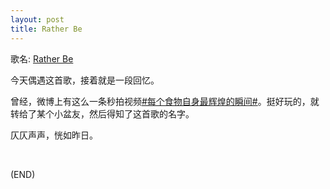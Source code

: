 ```yaml
---
layout: post
title: Rather Be
---
```



歌名: [Rather Be](http://music.163.com/#/song?id=34218195)

今天偶遇这首歌，接着就是一段回忆。

曾经，微博上有这么一条秒拍视频[#每个食物自身最辉煌的瞬间#](http://video.weibo.com/show?fid=1034:1057a4d06bf228d27eacf0c1ac7644ef)。挺好玩的，就转给了某个小盆友，然后得知了这首歌的名字。

仄仄声声，恍如昨日。

<br/>

(END)
